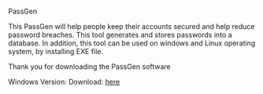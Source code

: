 PassGen

This PassGen will help people keep their accounts secured and help reduce password breaches. This tool generates and stores passwords into a database. In addition, this tool can be used on windows and Linux operating system, by installing EXE file.

Thank you for downloading the PassGen software

Windows Version:
Download: [here](https://github.com/Gear-I/PassGen/releases/download/v1.0/PassGen.Setup.exe)
